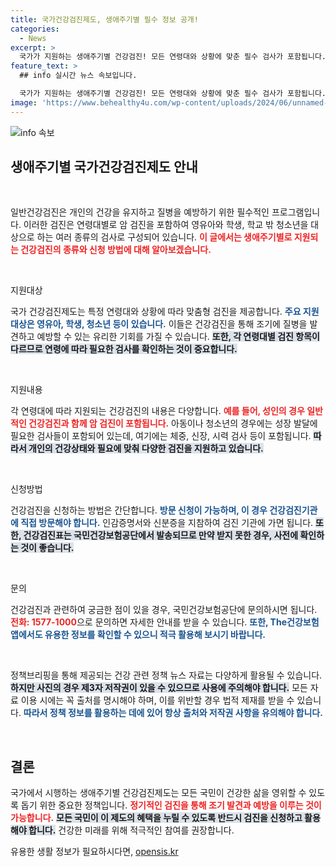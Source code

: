 ```yaml
---
title: 국가건강검진제도, 생애주기별 필수 정보 공개!
categories:
  - News
excerpt: >
  국가가 지원하는 생애주기별 건강검진! 모든 연령대와 상황에 맞춘 필수 검사가 포함됩니다. 건강을 지키는 기회를 놓치지 마세요. 자세한 신청 방법과 지원 내용은 지금 확인하세요!
feature_text: >
  ## info 실시간 뉴스 속보입니다.

  국가가 지원하는 생애주기별 건강검진! 모든 연령대와 상황에 맞춘 필수 검사가 포함됩니다. 건강을 지키는 기회를 놓치지 마세요. 자세한 신청 방법과 지원 내용은 지금 확인하세요!
image: 'https://www.behealthy4u.com/wp-content/uploads/2024/06/unnamed-file.png'
---
```


<p><img src="https://www.behealthy4u.com/wp-content/uploads/2024/06/unnamed-file.png" alt="info 속보" /></p>

<h2 data-ke-size="size26">생애주기별 국가건강검진제도 안내</h2>

<p data-ke-size="size16">&nbsp;</p>

<p>일반건강검진은 개인의 건강을 유지하고 질병을 예방하기 위한 필수적인 프로그램입니다. 이러한 검진은 연령대별로 암 검진을 포함하여 영유아와 학생, 학교 밖 청소년을 대상으로 하는 여러 종류의 검사로 구성되어 있습니다. <b><span style="color: #ee2323;">이 글에서는 생애주기별로 지원되는 건강검진의 종류와 신청 방법에 대해 알아보겠습니다.</span></b> </p>

<p data-ke-size="size16">&nbsp;</p>

<p>지원대상</p>

<p>국가 건강검진제도는 특정 연령대와 상황에 따라 맞춤형 검진을 제공합니다. <b><span style="color: #1a5490;">주요 지원 대상은 영유아, 학생, 청소년 등이 있습니다.</span></b> 이들은 건강검진을 통해 조기에 질병을 발견하고 예방할 수 있는 유리한 기회를 가질 수 있습니다. <b><span style="background-color: #21538527;">또한, 각 연령대별 검진 항목이 다르므로 연령에 따라 필요한 검사를 확인하는 것이 중요합니다.</span></b></p>

<p data-ke-size="size16">&nbsp;</p>

<p>지원내용</p>

<p>각 연령대에 따라 지원되는 건강검진의 내용은 다양합니다. <b><span style="color: #ee2323;">예를 들어, 성인의 경우 일반적인 건강검진과 함께 암 검진이 포함됩니다.</span></b> 아동이나 청소년의 경우에는 성장 발달에 필요한 검사들이 포함되어 있는데, 여기에는 체중, 신장, 시력 검사 등이 포함됩니다. <b><span style="background-color: #21538527;">따라서 개인의 건강상태와 필요에 맞춰 다양한 검진을 지원하고 있습니다.</span></b></p>

<p data-ke-size="size16">&nbsp;</p>

<p>신청방법</p>

<p>건강검진을 신청하는 방법은 간단합니다. <b><span style="color: #1a5490;">방문 신청이 가능하며, 이 경우 건강검진기관에 직접 방문해야 합니다.</span></b> 인감증명서와 신분증을 지참하여 검진 기관에 가면 됩니다. <b><span style="background-color: #21538527;">또한, 건강검진표는 국민건강보험공단에서 발송되므로 만약 받지 못한 경우, 사전에 확인하는 것이 좋습니다.</span></b></p>

<p data-ke-size="size16">&nbsp;</p>

<p>문의</p>

<p>건강검진과 관련하여 궁금한 점이 있을 경우, 국민건강보험공단에 문의하시면 됩니다. <b><span style="color: #ee2323;">전화: 1577-1000</span></b>으로 문의하면 자세한 안내를 받을 수 있습니다. <b><span style="color: #1a5490;">또한, The건강보험 앱에서도 유용한 정보를 확인할 수 있으니 적극 활용해 보시기 바랍니다.</span></b></p>

<p data-ke-size="size16">&nbsp;</p>

<p>정책브리핑을 통해 제공되는 건강 관련 정책 뉴스 자료는 다양하게 활용될 수 있습니다. <b><span style="background-color: #21538527;">하지만 사진의 경우 제3자 저작권이 있을 수 있으므로 사용에 주의해야 합니다.</span></b> 모든 자료 이용 시에는 꼭 출처를 명시해야 하며, 이를 위반할 경우 법적 제재를 받을 수 있습니다. <b><span style="color: #1a5490;">따라서 정책 정보를 활용하는 데에 있어 항상 출처와 저작권 사항을 유의해야 합니다.</span></b></p>

<p data-ke-size="size16">&nbsp;</p>

<h2 data-ke-size="size26">결론</h2>

<p>국가에서 시행하는 생애주기별 건강검진제도는 모든 국민이 건강한 삶을 영위할 수 있도록 돕기 위한 중요한 정책입니다. <b><span style="color: #ee2323;">정기적인 검진을 통해 조기 발견과 예방을 이루는 것이 가능합니다.</span></b> <b><span style="background-color: #21538527;">모든 국민이 이 제도의 혜택을 누릴 수 있도록 반드시 검진을 신청하고 활용해야 합니다.</span></b> 건강한 미래를 위해 적극적인 참여를 권장합니다.</p>
유용한 생활 정보가 필요하시다면, <a href="https://opensis.kr" rel="dofollow">opensis.kr</a>


